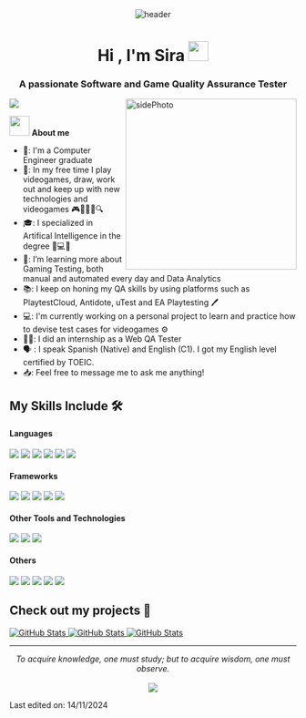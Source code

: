 <div align="center" width="200">
  <img src="https://i.pinimg.com/originals/7a/e3/c7/7ae3c7ad104a968dc735871c0bf17608.gif"
  alt="header"/>
</div>


<h1 align="center">Hi , I'm Sira <img src="https://media.giphy.com/media/hvRJCLFzcasrR4ia7z/giphy.gif" width="35"></h1>
<h3 align="center">A passionate Software and Game Quality Assurance Tester</h3>

<img src="https://user-images.githubusercontent.com/73097560/115834477-dbab4500-a447-11eb-908a-139a6edaec5c.gif">

<img align="right" width=300px alt="sidePhoto" src="https://i.pinimg.com/originals/3d/74/68/3d7468d1bb523674726ba6934a396566.gif" />

<img src="https://media1.giphy.com/media/v1.Y2lkPTc5MGI3NjExOG45ZGFha3I5NGhvM21naDQxZ3dxa3U3ZTNrODc2MzUwY254MjllYiZlcD12MV9pbnRlcm5hbF9naWZfYnlfaWQmY3Q9cw/SKzNPZtBYIm36MksgH/giphy.webp" width="35px">&nbsp;**About me** 

- 🏫: I'm a Computer Engineer graduate
- 🤔: In my free time I play videogames, draw, work out and keep up with new technologies and videogames 🎮🎨🏋️‍♀️🔍
- 🎓: I specialized in Artifical Intelligence in the degree 🧠💻🤖
- 🌱: I’m learning more about Gaming Testing, both manual and automated every day and Data Analytics
- 📚: I keep on honing my QA skills by using platforms such as PlaytestCloud, Antidote, uTest and EA Playtesting 🖊
- 💻: I'm currently working on a personal project to learn and practice how to devise test cases for videogames ⚙
- 👩‍💻: I did an internship as a Web QA Tester
- :speaking_head: : I speak Spanish (Native) and English (C1). I got my English level certified by TOEIC.
- 📥: Feel free to message me to ask me anything! 

## My Skills Include 🛠️
 
<h4> Languages </h4>
<span> 
  <img src="https://img.shields.io/badge/python-3670A0?style=for-the-badge&logo=python&logoColor=ffdd54">
  <img src="https://img.shields.io/badge/c%23-%23239120.svg?style=for-the-badge&logo=csharp&logoColor=white">
  <img src="https://img.shields.io/badge/c++-%2300599C.svg?style=for-the-badge&logo=c%2B%2B&logoColor=white">
  <img src="https://img.shields.io/badge/c-%2300599C.svg?style=for-the-badge&logo=c&logoColor=white">
  <img src="https://img.shields.io/badge/r-%23276DC3.svg?style=for-the-badge&logo=r&logoColor=white">
  <img src="https://img.shields.io/badge/Java-ED8B00?style=for-the-badge&logo=java&logoColor=white">

</span>

<h4> Frameworks </h4>
<span>
  <img src="https://img.shields.io/badge/-selenium-%43B02A?style=for-the-badge&logo=selenium&logoColor=white">
  <img src="https://img.shields.io/badge/Anaconda-%2344A833.svg?style=for-the-badge&logo=anaconda&logoColor=white">
  <img src="https://img.shields.io/badge/opencv-%23white.svg?style=for-the-badge&logo=opencv&logoColor=white">
  <img src="https://img.shields.io/badge/TensorFlow-%23FF6F00.svg?style=for-the-badge&logo=TensorFlow&logoColor=white">
  <img src="https://img.shields.io/badge/Keras-%23D00000.svg?style=for-the-badge&logo=Keras&logoColor=white">
</span>

<h4> Other Tools and Technologies </h4>
<span>
  <img src="https://img.shields.io/badge/Git-F05032?style=for-the-badge&logo=git&logoColor=white">
  <img src="https://img.shields.io/badge/gitlab-%23181717.svg?style=for-the-badge&logo=gitlab&logoColor=white">
  <img src="https://img.shields.io/badge/github-%23121011.svg?style=for-the-badge&logo=github&logoColor=white">
</span>

<h4> Others </h4>
<span>
  <img src="https://img.shields.io/badge/unity-%23000000.svg?style=for-the-badge&logo=unity&logoColor=white">
  <img src="https://img.shields.io/badge/Microsoft_Office-D83B01?style=for-the-badge&logo=microsoft-office&logoColor=white">
  <img src="https://img.shields.io/badge/Trello-%23026AA7.svg?style=for-the-badge&logo=Trello&logoColor=white">
  <img src="https://img.shields.io/badge/Notion-%23000000.svg?style=for-the-badge&logo=notion&logoColor=white">
  <img src="https://img.shields.io/badge/jira-%230A0FFF.svg?style=for-the-badge&logo=jira&logoColor=white">
</span>

## Check out my projects 📁


<div>
  <p>
    <a href="https://github.com/TheLeshuga/MetroidNESTesting">
      <img src="https://github-readme-stats.vercel.app/api/pin/?username=TheLeshuga&repo=MetroidNESTesting" alt="GitHub Stats" />
    </a>
    <a href="https://github.com/TheLeshuga/WorldCollisionTester">
      <img src="https://github-readme-stats.vercel.app/api/pin/?username=TheLeshuga&repo=WorldCollisionTester" alt="GitHub Stats" />
    </a>
    <a href="https://github.com/TheLeshuga/WebTestingAutomation">
      <img src="https://github-readme-stats.vercel.app/api/pin/?username=TheLeshuga&repo=WebTestingAutomation" alt="GitHub Stats" />
    </a>
  </p>
</div>

<hr>
<p align="center">
   <i>To acquire knowledge, one must study; but to acquire wisdom, one must observe.</i>
   <br>
<br>	 
<a target="_blank" href="https://www.linkedin.com/in/sira-garcer%C3%A1n-garc%C3%ADa-b41595242/?locale=en_US"><img src="https://img.shields.io/badge/-LinkedIn-0077B5?style=for-the-badge&logo=Linkedin&logoColor=white"></img></a>

Last edited on: 14/11/2024

<!--
**TheLeshuga/TheLeshuga** is a ✨ _special_ ✨ repository because its `README.md` (this file) appears on your GitHub profile.

Here are some ideas to get you started:

- 🔭 I’m currently working on ...
- 🌱 I’m currently learning ...
- 👯 I’m looking to collaborate on ...
- 🤔 I’m looking for help with ...
- 💬 Ask me about ...
- 📫 How to reach me: ...
- 😄 Pronouns: ...
- ⚡ Fun fact: ...
-->
